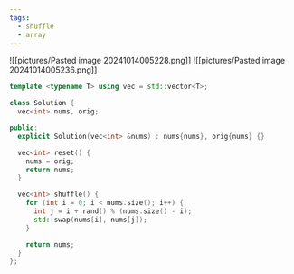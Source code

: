 ```yaml
---
tags:
  - shuffle
  - array
---
```

![[pictures/Pasted image 20241014005228.png]]
![[pictures/Pasted image 20241014005236.png]]



```c++
template <typename T> using vec = std::vector<T>;

class Solution {
  vec<int> nums, orig;

public:
  explicit Solution(vec<int> &nums) : nums{nums}, orig{nums} {}

  vec<int> reset() {
    nums = orig;
    return nums;
  }

  vec<int> shuffle() {
    for (int i = 0; i < nums.size(); i++) {
      int j = i + rand() % (nums.size() - i);
      std::swap(nums[i], nums[j]);
    }

    return nums;
  }
};
```